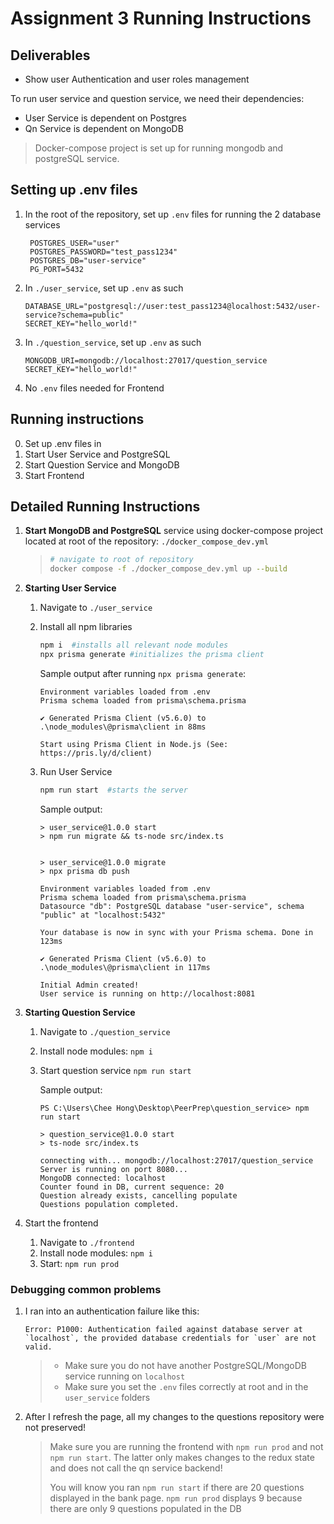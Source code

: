 # Assignment 3 Running Instructions

## Deliverables

- Show user Authentication and user roles management

To run user service and question service, we need their dependencies:
- User Service is dependent on Postgres
- Qn Service is dependent on MongoDB

> Docker-compose project is set up for running mongodb and postgreSQL service.

## Setting up .env files
1. In the root of the repository, set up `.env` files for running the 2 database services
   ```.env
    POSTGRES_USER="user"
    POSTGRES_PASSWORD="test_pass1234"
    POSTGRES_DB="user-service"
    PG_PORT=5432
   ```

2. In `./user_service`, set up `.env` as such
    ```
    DATABASE_URL="postgresql://user:test_pass1234@localhost:5432/user-service?schema=public"
    SECRET_KEY="hello_world!"
    ```

3. In `./question_service`, set up `.env` as such

    ```
    MONGODB_URI=mongodb://localhost:27017/question_service
    SECRET_KEY="hello_world!"
    ```

4. No `.env` files needed for Frontend

## Running instructions
0. Set up .env files in 
1. Start User Service and PostgreSQL 
2. Start Question Service and MongoDB
3. Start Frontend


## Detailed Running Instructions

1. **Start MongoDB and PostgreSQL** service using docker-compose project located at root of the repository: `./docker_compose_dev.yml`

    > ```bash
    > # navigate to root of repository
    > docker compose -f ./docker_compose_dev.yml up --build
    >  ```

2. **Starting User Service**
   1. Navigate to `./user_service`
   2. Install all npm libraries
        ```bash
        npm i  #installs all relevant node modules
        npx prisma generate #initializes the prisma client
        ```

        Sample output after running `npx prisma generate`:
        ```
        Environment variables loaded from .env
        Prisma schema loaded from prisma\schema.prisma
        
        ✔ Generated Prisma Client (v5.6.0) to .\node_modules\@prisma\client in 88ms
        
        Start using Prisma Client in Node.js (See: https://pris.ly/d/client)
        ```

    3. Run User Service
        ```bash
        npm run start  #starts the server
        ```

        Sample output:
        ```
        > user_service@1.0.0 start
        > npm run migrate && ts-node src/index.ts


        > user_service@1.0.0 migrate
        > npx prisma db push

        Environment variables loaded from .env
        Prisma schema loaded from prisma\schema.prisma
        Datasource "db": PostgreSQL database "user-service", schema "public" at "localhost:5432"

        Your database is now in sync with your Prisma schema. Done in 123ms

        ✔ Generated Prisma Client (v5.6.0) to .\node_modules\@prisma\client in 117ms

        Initial Admin created!
        User service is running on http://localhost:8081
        ```

3. **Starting Question Service**
   1. Navigate to `./question_service`
   2. Install node modules: `npm i`
   3. Start question service `npm run start`
        
        Sample output:

        ```
        PS C:\Users\Chee Hong\Desktop\PeerPrep\question_service> npm run start

        > question_service@1.0.0 start
        > ts-node src/index.ts

        connecting with... mongodb://localhost:27017/question_service
        Server is running on port 8080...
        MongoDB connected: localhost
        Counter found in DB, current sequence: 20
        Question already exists, cancelling populate
        Questions population completed.
        ```

4. Start the frontend
   1. Navigate to `./frontend`
   2. Install node modules: `npm i`
   3. Start: `npm run prod`

### Debugging common problems

1.  I ran into an authentication failure like this:
    ```
    Error: P1000: Authentication failed against database server at `localhost`, the provided database credentials for `user` are not valid.
    ```

    > -  Make sure you do not have another PostgreSQL/MongoDB service running on `localhost`
    > - Make sure you set the `.env` files correctly at root and in the `user_service` folders

2. After I refresh the page, all my changes to the questions repository were not preserved!
   > Make sure you are running the frontend with `npm run prod` and not `npm run start`. The latter only makes changes to the redux state and does not call the qn service backend!
   >
   > You will know you ran `npm run start` if there are 20 questions displayed in the bank page. 
   > `npm run prod` displays 9 because there are only 9 questions populated in the DB
